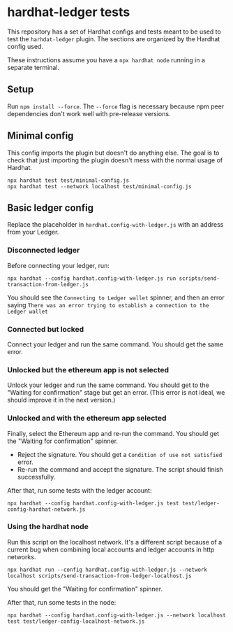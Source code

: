 # hardhat-ledger tests

This repository has a set of Hardhat configs and tests meant to be used to test the `harhdat-ledger` plugin. The sections are organized by the Hardhat config used.

These instructions assume you have a `npx hardhat node` running in a separate terminal.

## Setup

Run `npm install --force`. The `--force` flag is necessary because npm peer dependencies don't work well with pre-release versions.

## Minimal config

This config imports the plugin but doesn't do anything else. The goal is to check that just importing the plugin doesn't mess with the normal usage of Hardhat.

```
npx hardhat test test/minimal-config.js
npx hardhat test --network localhost test/minimal-config.js
```

## Basic ledger config

Replace the placeholder in `hardhat.config-with-ledger.js` with an address from your Ledger.

### Disconnected ledger

Before connecting your ledger, run:

```
npx hardhat --config hardhat.config-with-ledger.js run scripts/send-transaction-from-ledger.js
```

You should see the `Connecting to Ledger wallet` spinner, and then an error saying `There was an error trying to establish a connection to the Ledger wallet`

### Connected but locked

Connect your ledger and run the same command. You should get the same error.

### Unlocked but the ethereum app is not selected

Unlock your ledger and run the same command. You should get to the "Waiting for confirmation" stage but get an error. (This error is not ideal, we should improve it in the next version.)

### Unlocked and with the ethereum app selected

Finally, select the Ethereum app and re-run the command. You should get the "Waiting for confirmation" spinner.

- Reject the signature. You should get a `Condition of use not satisfied` error.
- Re-run the command and accept the signature. The script should finish successfully.

After that, run some tests with the ledger account:

```
npx hardhat --config hardhat.config-with-ledger.js test test/ledger-config-hardhat-network.js
```

### Using the hardhat node

Run this script on the localhost network. It's a different script because of a current bug when combining local accounts and ledger accounts in http networks.

```
npx hardhat run --config hardhat.config-with-ledger.js --network localhost scripts/send-transaction-from-ledger-localhost.js
```

You should get the "Waiting for confirmation" spinner.

After that, run some tests in the node:

```
npx hardhat --config hardhat.config-with-ledger.js --network localhost test test/ledger-config-localhost-network.js
```
